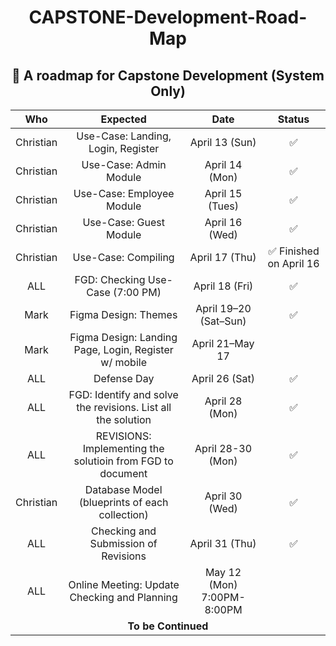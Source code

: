 <h1 align="center">CAPSTONE-Development-Road-Map</h1>
<h2 align="center">📅 A roadmap for Capstone Development (System Only)</h2>

<div align="center">

<table>
  <thead>
    <tr>
      <th align="center">Who</th>
      <th align="center">Expected</th>
      <th align="center">Date</th>
      <th align="center">Status</th>
    </tr>
  </thead>
  <tbody>
    <tr>
      <td align="center">Christian</td>
      <td align="center">Use-Case: Landing, Login, Register</td>
      <td align="center">April 13 (Sun)</td>
      <td align="center">✅</td>
    </tr>
    <tr>
      <td align="center">Christian</td>
      <td align="center">Use-Case: Admin Module</td>
      <td align="center">April 14 (Mon)</td>
      <td align="center">✅</td>
    </tr>
    <tr>
      <td align="center">Christian</td>
      <td align="center">Use-Case: Employee Module</td>
      <td align="center">April 15 (Tues)</td>
      <td align="center">✅</td>
    </tr>
    <tr>
      <td align="center">Christian</td>
      <td align="center">Use-Case: Guest Module</td>
      <td align="center">April 16 (Wed)</td>
      <td align="center">✅</td>
    </tr>
    <tr>
      <td align="center">Christian</td>
      <td align="center">Use-Case: Compiling</td>
      <td align="center">April 17 (Thu)</td>
      <td align="center">✅ Finished on April 16</td>
    </tr>
    <tr>
      <td align="center">ALL</td>
      <td align="center">FGD: Checking Use-Case (7:00 PM)</td>
      <td align="center">April 18 (Fri)</td>
      <td align="center">✅</td>
    </tr>
    <tr>
      <td align="center">Mark</td>
      <td align="center">Figma Design: Themes</td>
      <td align="center">April 19–20 (Sat–Sun)</td>
      <td align="center">✅</td>
    </tr>
    <tr>
      <td align="center">Mark</td>
      <td align="center">Figma Design: Landing Page, Login, Register w/ mobile</td>
      <td align="center">April 21–May 17</td>
      <td align="center"></td>
    </tr>
    <tr>
      <td align="center">ALL</td>
      <td align="center">Defense Day</td>
      <td align="center">April 26 (Sat)</td>
      <td align="center">✅</td>
    </tr>
    <tr>
      <td align="center">ALL</td>
      <td align="center">FGD: Identify and solve the revisions. List all the solution</td>
      <td align="center">April 28 (Mon)</td>
      <td align="center">✅</td>
    </tr>
    <tr>
      <td align="center">ALL</td>
      <td align="center">REVISIONS: Implementing the solutioin from FGD to document</td>
      <td align="center">April 28-30 (Mon)</td>
      <td align="center">✅</td>
    </tr>
    <tr>
      <td align="center">Christian</td>
      <td align="center">Database Model (blueprints of each collection)</td>
      <td align="center">April 30 (Wed)</td>
      <td align="center">✅</td>
    </tr>
    <tr>
      <td align="center">ALL</td>
      <td align="center">Checking and Submission of Revisions</td>
      <td align="center">April 31 (Thu)</td>
      <td align="center">✅</td>
    </tr>
   <tr>
      <td align="center">ALL</td>
      <td align="center">Online Meeting: Update Checking and Planning</td>
      <td align="center">May 12 (Mon) 7:00PM-8:00PM</td>
      <td align="center"></td>
    </tr>
    <tr>
      <td align="center" colspan="4"><b>To be Continued</b></td>
    </tr>
  </tbody>
</table>
</div>
